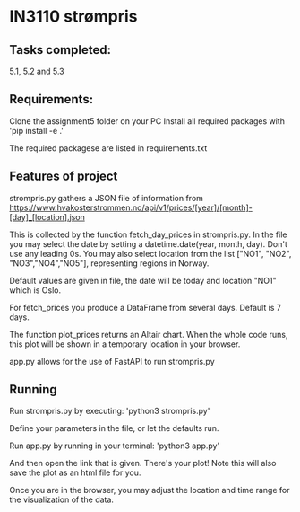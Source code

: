 # IN3110 strømpris

## Tasks completed: 
5.1, 5.2 and 5.3

## Requirements:
Clone the assignment5 folder on your PC
Install all required packages with 'pip install -e .'

The required packagese are listed in requirements.txt

## Features of project

strompris.py gathers a JSON file of information from https://www.hvakosterstrommen.no/api/v1/prices/[year]/[month]-[day]_[location].json

This is collected by the function fetch_day_prices in strompris.py.
In the file you may select the date by setting a datetime.date(year, month, day). Don't use any leading 0s.
You may also select location from the list ["NO1", "NO2", "NO3","NO4","NO5"], representing regions in Norway.

Default values are given in file, the date will be today and location "NO1" which is Oslo.

For fetch_prices you produce a DataFrame from several days. Default is 7 days. 

The function plot_prices returns an Altair chart. When the whole code runs, this plot will be shown in a temporary location in your browser. 

app.py allows for the use of FastAPI to run strompris.py

## Running
Run strompris.py by executing:
'python3 strompris.py'

Define your parameters in the file, or let the defaults run.


Run app.py by running in your terminal:
'python3 app.py'

And then open the link that is given. There's your plot!
Note this will also save the plot as an html file for you.

Once you are in the browser, you may adjust the location and time range for the visualization of the data.

